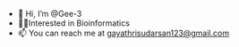 - 👋 Hi, I’m @Gee-3
- 👩‍🔬Interested in Bioinformatics 
- 📫 You can reach me at gayathrisudarsan123@gmail.com

<!---
Gee-3/Gee-3 is a ✨ special ✨ repository because its `README.md` (this file) appears on your GitHub profile.
You can click the Preview link to take a look at your changes.
--->
